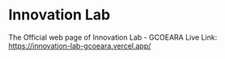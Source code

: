 # Innovation Lab

The Official web page of Innovation Lab - GCOEARA
Live Link: https://innovation-lab-gcoeara.vercel.app/
